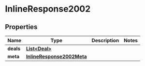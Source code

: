 

# InlineResponse2002

## Properties

Name | Type | Description | Notes
------------ | ------------- | ------------- | -------------
**deals** | [**List&lt;Deal&gt;**](Deal.md) |  | 
**meta** | [**InlineResponse2002Meta**](InlineResponse2002Meta.md) |  | 



